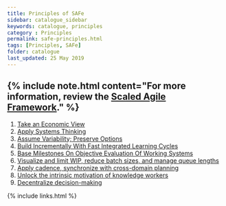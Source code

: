 ```yaml
---
title: Principles of SAFe
sidebar: catalogue_sidebar
keywords: catalogue, principles
category : Principles
permalink: safe-principles.html
tags: [Principles, SAFe]
folder: catalogue
last_updated: 25 May 2019
---
```


{% include note.html content="For more information, review the [Scaled Agile Framework](/archetype/SAFe)." %}
---

1. [Take an Economic View](principle-safe-takeaneconomicview)
1. [Apply Systems Thinking](principle-safe-applysystemsthinking)
1. [Assume Variability; Preserve Options](principle-safe-assumevariability)
1. [Build Incrementally With Fast Integrated Learning Cycles](principle-safe-buildincrementally)
1. [Base Milestones On Objective Evaluation Of Working Systems](principle-safe-objectiveevaluation)
1. [Visualize and limit WIP, reduce batch sizes, and manage queue lengths](principle-safe-visualiseandlimitwip) 
1. [Apply cadence, synchronize with cross-domain planning](principle-safe-applycadence)
1. [Unlock the intrinsic motivation of knowledge workers](principle-safe-unlockintrinsicmotivation)
1. [Decentralize decision-making](principle-safe-decentralizedecisionmaking)

{% include links.html %}

